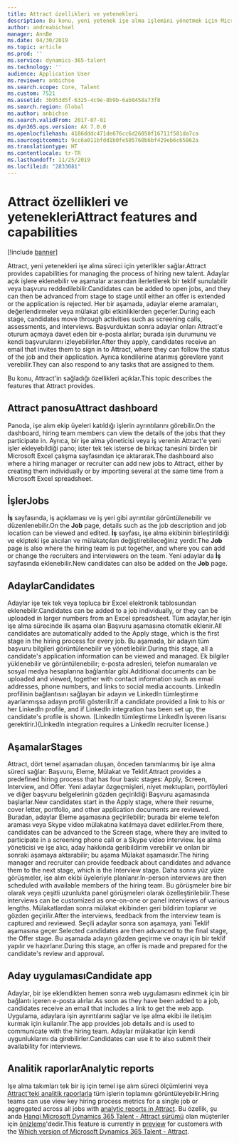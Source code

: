```yaml
---
title: Attract özellikleri ve yetenekleri
description: Bu konu, yeni yetenek işe alma işlemini yönetmek için Microsoft Dynamics 365 Talent - Attract'in sağladığı özellikleri açıklar.
author: andreabichsel
manager: AnnBe
ms.date: 04/30/2019
ms.topic: article
ms.prod: ''
ms.service: dynamics-365-talent
ms.technology: ''
audience: Application User
ms.reviewer: anbichse
ms.search.scope: Core, Talent
ms.custom: 7521
ms.assetid: 3b953d5f-6325-4c9e-8b9b-6ab0458a73f8
ms.search.region: Global
ms.author: anbichse
ms.search.validFrom: 2017-07-01
ms.dyn365.ops.version: AX 7.0.0
ms.openlocfilehash: 4186dddc471de676cc6d26050f16711f581da7ca
ms.sourcegitcommit: 9cc6a011bfdd1b0fe505760b6bf429eb6c65862a
ms.translationtype: HT
ms.contentlocale: tr-TR
ms.lasthandoff: 11/25/2019
ms.locfileid: "2833081"
---
```

# <a name="attract-features-and-capabilities"></a><span data-ttu-id="d680f-103">Attract özellikleri ve yetenekleri</span><span class="sxs-lookup"><span data-stu-id="d680f-103">Attract features and capabilities</span></span>

[!include [banner](includes/banner.md)]

<span data-ttu-id="d680f-104">Attract, yeni yetenekleri işe alma süreci için yeterlikler sağlar.</span><span class="sxs-lookup"><span data-stu-id="d680f-104">Attract provides capabilities for managing the process of hiring new talent.</span></span> <span data-ttu-id="d680f-105">Adaylar açık işlere eklenebilir ve aşamalar arasından ilerletilerek bir teklif sunulabilir veya başvuru reddedilebilir.</span><span class="sxs-lookup"><span data-stu-id="d680f-105">Candidates can be added to open jobs, and they can then be advanced from stage to stage until either an offer is extended or the application is rejected.</span></span> <span data-ttu-id="d680f-106">Her bir aşamada, adaylar eleme aramaları, değerlendirmeler veya mülakat gibi etkinliklerden geçerler.</span><span class="sxs-lookup"><span data-stu-id="d680f-106">During each stage, candidates move through activities such as screening calls, assessments, and interviews.</span></span> <span data-ttu-id="d680f-107">Başvurduktan sonra adaylar onları Attract'e oturum açmaya davet eden bir e-posta alırlar; burada işin durumunu ve kendi başvurularını izleyebilirler.</span><span class="sxs-lookup"><span data-stu-id="d680f-107">After they apply, candidates receive an email that invites them to sign in to Attract, where they can follow the status of the job and their application.</span></span> <span data-ttu-id="d680f-108">Ayrıca kendilerine atanmış görevlere yanıt verebilir.</span><span class="sxs-lookup"><span data-stu-id="d680f-108">They can also respond to any tasks that are assigned to them.</span></span>

<span data-ttu-id="d680f-109">Bu konu, Attract'in sağladığı özellikleri açıklar.</span><span class="sxs-lookup"><span data-stu-id="d680f-109">This topic describes the features that Attract provides.</span></span>

## <a name="attract-dashboard"></a><span data-ttu-id="d680f-110">Attract panosu</span><span class="sxs-lookup"><span data-stu-id="d680f-110">Attract dashboard</span></span>
<span data-ttu-id="d680f-111">Panoda, işe alım ekip üyeleri katıldığı işlerin ayrıntılarını görebilir.</span><span class="sxs-lookup"><span data-stu-id="d680f-111">On the dashboard, hiring team members can view the details of the jobs that they participate in.</span></span> <span data-ttu-id="d680f-112">Ayrıca, bir işe alma yöneticisi veya iş verenin Attract'e yeni işler ekleyebildiği pano; ister tek tek isterse de birkaç tanesini birden bir Microsoft Excel çalışma sayfasından içe aktararak.</span><span class="sxs-lookup"><span data-stu-id="d680f-112">The dashboard also where a hiring manager or recruiter can add new jobs to Attract, either by creating them individually or by importing several at the same time from a Microsoft Excel spreadsheet.</span></span>

## <a name="jobs"></a><span data-ttu-id="d680f-113">İşler</span><span class="sxs-lookup"><span data-stu-id="d680f-113">Jobs</span></span>
<span data-ttu-id="d680f-114">**İş** sayfasında, iş açıklaması ve iş yeri gibi ayrıntılar görüntülenebilir ve düzenlenebilir.</span><span class="sxs-lookup"><span data-stu-id="d680f-114">On the **Job** page, details such as the job description and job location can be viewed and edited.</span></span> <span data-ttu-id="d680f-115">**İş** sayfası, işe alma ekibinin birleştirildiği ve ekipteki işe alıcıları ve mülakatçıları değiştirebileceğiniz yerdir.</span><span class="sxs-lookup"><span data-stu-id="d680f-115">The **Job** page is also where the hiring team is put together, and where you can add or change the recruiters and interviewers on the team.</span></span> <span data-ttu-id="d680f-116">Yeni adaylar da **İş** sayfasında eklenebilir.</span><span class="sxs-lookup"><span data-stu-id="d680f-116">New candidates can also be added on the **Job** page.</span></span>

## <a name="candidates"></a><span data-ttu-id="d680f-117">Adaylar</span><span class="sxs-lookup"><span data-stu-id="d680f-117">Candidates</span></span>
<span data-ttu-id="d680f-118">Adaylar işe tek tek veya topluca bir Excel elektronik tablosundan eklenebilir.</span><span class="sxs-lookup"><span data-stu-id="d680f-118">Candidates can be added to a job individually, or they can be uploaded in larger numbers from an Excel spreadsheet.</span></span> <span data-ttu-id="d680f-119">Tüm adaylar,her işin işe alma sürecinde ilk aşama olan Başvuru aşamasına otomatik eklenir.</span><span class="sxs-lookup"><span data-stu-id="d680f-119">All candidates are automatically added to the Apply stage, which is the first stage in the hiring process for every job.</span></span> <span data-ttu-id="d680f-120">Bu aşamada, bir adayın tüm başvuru bilgileri görüntülenebilir ve yönetilebilir.</span><span class="sxs-lookup"><span data-stu-id="d680f-120">During this stage, all a candidate's application information can be viewed and managed.</span></span> <span data-ttu-id="d680f-121">Ek bilgiler yüklenebilir ve görüntülenebilir; e-posta adresleri, telefon numaraları ve sosyal medya hesaplarına bağlantılar gibi.</span><span class="sxs-lookup"><span data-stu-id="d680f-121">Additional documents can be uploaded and viewed, together with contact information such as email addresses, phone numbers, and links to social media accounts.</span></span> <span data-ttu-id="d680f-122">LinkedIn profilinin bağlantısını sağlayan bir adayın ve LinkedIn tümleştirme ayarlanmışsa adayın profili gösterilir.</span><span class="sxs-lookup"><span data-stu-id="d680f-122">If a candidate provided a link to his or her LinkedIn profile, and if LinkedIn integration has been set up, the candidate's profile is shown.</span></span> <span data-ttu-id="d680f-123">(LinkedIn tümleştirme LinkedIn İşveren lisansı gerektirir.)</span><span class="sxs-lookup"><span data-stu-id="d680f-123">(LinkedIn integration requires a LinkedIn recruiter license.)</span></span>

## <a name="stages"></a><span data-ttu-id="d680f-124">Aşamalar</span><span class="sxs-lookup"><span data-stu-id="d680f-124">Stages</span></span>
<span data-ttu-id="d680f-125">Attract, dört temel aşamadan oluşan, önceden tanımlanmış bir işe alma süreci sağlar: Başvuru, Eleme, Mülakat ve Teklif.</span><span class="sxs-lookup"><span data-stu-id="d680f-125">Attract provides a predefined hiring process that has four basic stages: Apply, Screen, Interview, and Offer.</span></span> <span data-ttu-id="d680f-126">Yeni adaylar özgeçmişleri, niyet mektupları, portföyleri ve diğer başvuru belgelerinin gözden geçirildiği Başvuru aşamasında başlarlar.</span><span class="sxs-lookup"><span data-stu-id="d680f-126">New candidates start in the Apply stage, where their resume, cover letter, portfolio, and other application documents are reviewed.</span></span> <span data-ttu-id="d680f-127">Buradan, adaylar Eleme aşamasına geçirilebilir; burada bir eleme telefon araması veya Skype video mülakatına katılmaya davet edilirler.</span><span class="sxs-lookup"><span data-stu-id="d680f-127">From there, candidates can be advanced to the Screen stage, where they are invited to participate in a screening phone call or a Skype video interview.</span></span> <span data-ttu-id="d680f-128">İşe alma yöneticisi ve işe alıcı, aday hakkında geribildirim verebilir ve onları bir sonraki aşamaya aktarabilir; bu aşama Mülakat aşamasıdır.</span><span class="sxs-lookup"><span data-stu-id="d680f-128">The hiring manager and recruiter can provide feedback about candidates and advance them to the next stage, which is the Interview stage.</span></span> <span data-ttu-id="d680f-129">Daha sonra yüz yüze görüşmeler, işe alım ekibi üyeleriyle planlanır.</span><span class="sxs-lookup"><span data-stu-id="d680f-129">In-person interviews are then scheduled with available members of the hiring team.</span></span> <span data-ttu-id="d680f-130">Bu görüşmeler bire bir olarak veya çeşitli uzunlukta panel görüşmeleri olarak özelleştirilebilir.</span><span class="sxs-lookup"><span data-stu-id="d680f-130">These interviews can be customized as one-on-one or panel interviews of various lengths.</span></span> <span data-ttu-id="d680f-131">Mülakatlardan sonra mülakat ekibinden geri bildirim toplanır ve gözden geçirilir.</span><span class="sxs-lookup"><span data-stu-id="d680f-131">After the interviews, feedback from the interview team is captured and reviewed.</span></span> <span data-ttu-id="d680f-132">Seçili adaylar sonra son aşamaya, yani Teklif aşamasına geçer.</span><span class="sxs-lookup"><span data-stu-id="d680f-132">Selected candidates are then advanced to the final stage, the Offer stage.</span></span> <span data-ttu-id="d680f-133">Bu aşamada adayın gözden geçirme ve onayı için bir teklif yapılır ve hazırlanır.</span><span class="sxs-lookup"><span data-stu-id="d680f-133">During this stage, an offer is made and prepared for the candidate's review and approval.</span></span>

## <a name="candidate-app"></a><span data-ttu-id="d680f-134">Aday uygulaması</span><span class="sxs-lookup"><span data-stu-id="d680f-134">Candidate app</span></span>
<span data-ttu-id="d680f-135">Adaylar, bir işe eklendikten hemen sonra web uygulamasını edinmek için bir bağlantı içeren e-posta alırlar.</span><span class="sxs-lookup"><span data-stu-id="d680f-135">As soon as they have been added to a job, candidates receive an email that includes a link to get the web app.</span></span> <span data-ttu-id="d680f-136">Uygulama, adaylara işin ayrıntılarını sağlar ve işe alma ekibi ile iletişim kurmak için kullanılır.</span><span class="sxs-lookup"><span data-stu-id="d680f-136">The app provides job details and is used to communicate with the hiring team.</span></span> <span data-ttu-id="d680f-137">Adaylar mülakatlar için kendi uygunluklarını da girebilirler.</span><span class="sxs-lookup"><span data-stu-id="d680f-137">Candidates can use it to also submit their availability for interviews.</span></span>

## <a name="analytic-reports"></a><span data-ttu-id="d680f-138">Analitik raporlar</span><span class="sxs-lookup"><span data-stu-id="d680f-138">Analytic reports</span></span>
<span data-ttu-id="d680f-139">Işe alma takımları tek bir iş için temel işe alım süreci ölçümlerini veya [Attract'teki analitik raporlarla](analytic-reports.md) tüm işlerin toplamını görüntüleyebilir.</span><span class="sxs-lookup"><span data-stu-id="d680f-139">Hiring teams can use view key hiring process metrics for a single job or aggregated across all jobs with [analytic reports in Attract](analytic-reports.md).</span></span> <span data-ttu-id="d680f-140">Bu özellik, şu anda [Hangi Microsoft Dynamics 365 Talent - Attract sürümü](attract-comprehensive-hiring.md) olan müşteriler için [önizleme](access-preview-feature.md)'dedir.</span><span class="sxs-lookup"><span data-stu-id="d680f-140">This feature is currently in [preview](access-preview-feature.md) for customers with the [Which version of Microsoft Dynamics 365 Talent - Attract](attract-comprehensive-hiring.md).</span></span>

